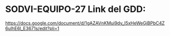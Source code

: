 # SODVI-EQUIPO-27 Link del GDD: 
https://docs.google.com/document/d/1gAZAVnKMui9dy_I5xHeWeGjBPbC4Z6uIhE6l_E3671s/edit?pli=1
